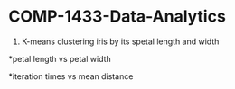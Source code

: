# COMP-1433-Data-Analytics
1. K-means clustering iris by its spetal length and width

*petal length vs petal width

*iteration times vs mean distance

